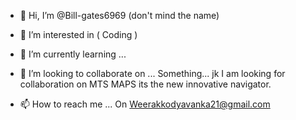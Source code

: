 - 👋 Hi, I’m @Bill-gates6969 (don't mind the name)

- 👀 I’m interested in ( Coding ) 
- 🌱 I’m currently learning ... 
- 💞️ I’m looking to collaborate on ... Something... jk I am looking for collaboration on MTS MAPS its the new innovative navigator.
- 📫 How to reach me ... On Weerakkodyavanka21@gmail.com

<!---
Bill-gates6969/Bill-gates6969 is a ✨ special ✨ repository because its `README.md` (this file) appears on your GitHub profile.
You can click the Preview link to take a look at your changes.
--->
